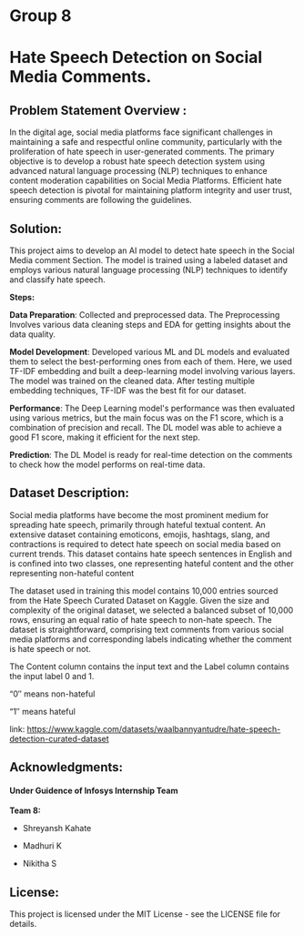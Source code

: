 #                                                                              Group 8
# Hate Speech Detection on Social Media Comments.
## **Problem Statement Overview** :

In the digital age, social media platforms face significant challenges in maintaining a safe and respectful online community, particularly with the proliferation of hate speech in user-generated comments. The primary objective is to develop a robust hate speech detection system using advanced natural language processing (NLP) techniques to enhance content moderation capabilities on Social Media Platforms. Efficient hate speech detection is pivotal for maintaining platform integrity and user trust, ensuring comments are following the guidelines.

## **Solution**:

This project aims to develop an AI model to detect hate speech in the Social Media comment Section. The model is trained using a labeled dataset and employs various natural language processing (NLP) techniques to identify and classify hate speech.

**Steps:**

**Data Preparation**: Collected and preprocessed data. The Preprocessing Involves various data cleaning steps and EDA for getting insights about the data quality.

**Model Development**: Developed various ML and DL models and evaluated them to select the best-performing ones from each of them. Here, we used TF-IDF embedding and built a deep-learning model involving various layers. The model was trained on the cleaned data. After testing multiple embedding techniques, TF-IDF was the best fit for our dataset.



**Performance**: The Deep Learning model's performance was then evaluated using various metrics, but the main focus was on the F1 score, which is a combination of precision and recall. The DL model was able to achieve a good F1 score, making it efficient for the next step.

**Prediction**: The DL Model is ready for real-time detection on the comments to check how the model performs on real-time data.

## **Dataset Description**:

Social media platforms have become the most prominent medium for spreading hate speech, primarily through hateful textual content. An extensive dataset containing emoticons, emojis, hashtags, slang, and contractions is required to detect hate speech on social media based on current trends. This dataset contains hate speech sentences in English and is confined into two classes, one representing hateful content and the other representing non-hateful content

The dataset used in training this model contains 10,000 entries sourced from the Hate Speech Curated Dataset on Kaggle. Given the size and complexity of the original dataset, we selected a balanced subset of 10,000 rows, ensuring an equal ratio of hate speech to non-hate speech. The dataset is straightforward, comprising text comments from various social media platforms and corresponding labels indicating whether the comment is hate speech or not.

The Content column contains the input text and the Label column contains the input label 0 and 1.

“0″ means non-hateful

“1″ means hateful

link: https://www.kaggle.com/datasets/waalbannyantudre/hate-speech-detection-curated-dataset


## Acknowledgments:

#### Under Guidence of **Infosys Internship Team**
 

 **Team 8:**

* Shreyansh Kahate

* Madhuri K

* Nikitha S

## License:
This project is licensed under the MIT License - see the LICENSE file for details.



